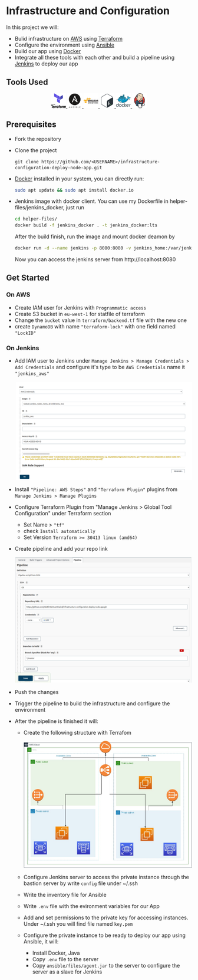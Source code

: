 # Infrastructure and Configuration

In this project we will:

* Bulid infrastructure on [AWS](https://aws.amazon.com/) using [Terraform](https://www.terraform.io/)
* Configure the environment using [Ansible](https://www.ansible.com/)
* Build our app using [Docker](https://www.docker.com/)
* Integrate all these tools with each other and build a pipeline using [Jenkins](https://www.jenkins.io/) to deploy our app

## Tools Used

<p align="center">
<a href="https://www.terraform.io/" target="_blank" rel="noreferrer"> <img src="https://raw.githubusercontent.com/AbdEl-RahmanKhaled/AbdEl-RahmanKhaled/main/icons/terraform/terraform-original-wordmark.svg" alt="terraform" width="40" height="40"/> </a> <a href="https://www.ansible.com/" target="_blank" rel="noreferrer"> <img src="https://raw.githubusercontent.com/AbdEl-RahmanKhaled/AbdEl-RahmanKhaled/main/icons/ansible/ansible-original-wordmark.svg" alt="ansible" width="40" height="40"/> </a>  <a href="https://aws.amazon.com" target="_blank" rel="noreferrer"> <img src="https://raw.githubusercontent.com/AbdEl-RahmanKhaled/AbdEl-RahmanKhaled/main/icons/amazonwebservices/amazonwebservices-original-wordmark.svg" alt="aws" width="40" height="40"/> </a> <a href="https://www.gnu.org/software/bash/" target="_blank" rel="noreferrer"> <img src="https://raw.githubusercontent.com/AbdEl-RahmanKhaled/AbdEl-RahmanKhaled/main/icons/bash/bash-original.svg" alt="bash" width="40" height="40"/> </a> <a href="https://www.docker.com/" target="_blank" rel="noreferrer"> <img src="https://raw.githubusercontent.com/AbdEl-RahmanKhaled/AbdEl-RahmanKhaled/main/icons/docker/docker-original-wordmark.svg" alt="docker" width="40" height="40"/> </a> <a href="https://www.jenkins.io" target="_blank" rel="noreferrer"> <img src="https://raw.githubusercontent.com/AbdEl-RahmanKhaled/AbdEl-RahmanKhaled/main/icons/jenkins/jenkins-original.svg" alt="jenkins" width="40" height="40"/> </a> 
</p>

## Prerequisites

* Fork the repository

* Clone the project
    
    ```git
    git clone https://github.com/<USERNAME>/infrastructure-configuration-deploy-node-app.git
    ```

* [Docker](https://docs.docker.com/desktop/linux/install/) installed in your system, you can directly run:

    ```bash
    sudo apt update && sudo apt install docker.io
    ```
* Jenkins image with docker client. You can use my Dockerfile in helper-files/jenkins_docker, just run
    
    ```bash
    cd helper-files/
    docker build -f jenkins_docker . -t jenkins_docker:lts
    ```
    After the build finish, run the image and mount docker deamon by

    ```bash
    docker run -d --name jenkins -p 8080:8080 -v jenkins_home:/var/jenkins_home -v /var/run/docker.sock:/var/run/docker.sock jenkins_docker:lts
    ```
    Now you can access the jenkins server from http://localhost:8080

## Get Started

### On AWS 

* Create IAM user for Jenkins with `Programmatic access` 
* Create S3 bucket in `eu-west-1` for statfile of terraform
* Change the `bucket` value in `terraform/backend.tf` file with the new one
* create `DynamoDB` with name `"terraform-lock"` with one field named `"LockID"`

### On Jenkins

* Add IAM user to Jenkins under `Manage Jenkins > Manage Credentials > Add Credentials` and configure it's type to be `AWS Credentials` name it `"jenkins_aws"`

    ![aws_cred](https://raw.githubusercontent.com/AbdEl-RahmanKhaled/infrastructure-configuration-deploy-node-app/master/imgs/aws_cred.png)

* Install `"Pipeline: AWS Steps"` and `"Terraform Plugin"` plugins from `Manage Jenkins > Manage Plugins`

* Configure Terraform Plugin from "Manage Jenkins > Global Tool Configuration" under Terraform section 
    
    * Set Name >  `"tf"`
    * check `Install automatically`
    * Set Version `Terraform >= 30413 linux (amd64)`

* Create pipeline and add your repo link

    ![pipeline](https://raw.githubusercontent.com/AbdEl-RahmanKhaled/infrastructure-configuration-deploy-node-app/master/imgs/pipeline.png)

* Push the changes

* Trigger the pipeline to build the infrastructure and configure the environment 

* After the pipeline is finished it will:

    * Create the following structure with Terrafom

        ![infra](https://raw.githubusercontent.com/AbdEl-RahmanKhaled/infrastructure-configuration-deploy-node-app/master/imgs/AWS-infra.jpg)

    * Configure Jenkins server to access the private instance through the bastion server by write `config` file under ~/.ssh

    * Write the inventory file for Ansible

    * Write `.env` file with the evironment variables for our App

    * Add and set permissions to the private key for accessing instances. Under ~/.ssh you will find file named `key.pem`

    * Configure the private instance to be ready to deploy our app using Ansible, it will:
    
        * Install Docker, Java
        * Copy `.env` file to the server 
        * Copy `ansible/files/agent.jar` to the server to configure the server as a slave for Jenkins








